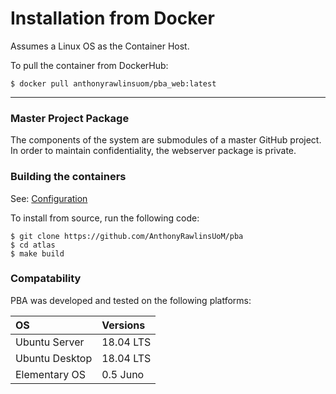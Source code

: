 # Installation from Docker

Assumes a Linux OS as the Container Host.

To pull the container from DockerHub:

    $ docker pull anthonyrawlinsuom/pba_web:latest

---


### Master Project Package
The components of the system are submodules of a master GitHub project. In order to maintain confidentiality, the webserver package is private.

### Building the containers
See: [Configuration](config.md)

To install from source, run the following code:

	$ git clone https://github.com/AnthonyRawlinsUoM/pba
	$ cd atlas
	$ make build


### Compatability
PBA was developed and tested on the following platforms:

| OS             | Versions   |
| :------------- | :--------- |
| Ubuntu Server  | 18.04 LTS  |
| Ubuntu Desktop | 18.04 LTS  |
| Elementary OS  | 0.5 Juno   |
